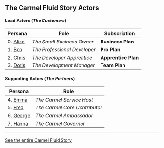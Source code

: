 ## The Carmel Fluid Story Actors

#### Lead Actors (*The Customers*)

|Persona|Role|Subscription|
|---|---|---|
|0. [Alice](alice) | *The Small Business Owner* | **Business Plan** |
|1. [Bob](bob) | *The Professional Developer*  | **Pro Plan** |
|2. [Chris](chris)| *The Developer Apprentice*  | **Apprentice Plan** |
|3. [Doris](doris) | *The Development Manager*  | **Team Plan** |

#### Supporting Actors (*The Partners*)

|Persona|Role|
|---|---|
|4. [Emma](emma) | *The Carmel Service Host*  |
|5. [Fred](fred) | *The Carmel Core Contributor* |
|6. [George](george) | *The Carmel Ambassador* |
|7. [Hanna](hanna) | *The Carmel Governor* |

---
[See the entire Carmel Fluid Story](..)